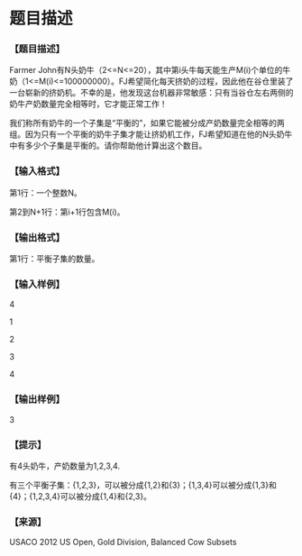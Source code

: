 # 题目描述


<h3>
【题目描述】
</h3>
<p>
Farmer John有N头奶牛（2&lt;=N&lt;=20），其中第i头牛每天能生产M(i)个单位的牛奶（1&lt;=M(i)&lt;=100000000）。FJ希望简化每天挤奶的过程，因此他在谷仓里装了一台崭新的挤奶机。不幸的是，他发现这台机器非常敏感：只有当谷仓左右两侧的奶牛产奶数量完全相等时，它才能正常工作！
</p>
<p>
我们称所有奶牛的一个子集是“平衡的”，如果它能被分成产奶数量完全相等的两组。因为只有一个平衡的奶牛子集才能让挤奶机工作，FJ希望知道在他的N头奶牛中有多少个子集是平衡的。请你帮助他计算出这个数目。
</p>
<h3>
【输入格式】
</h3>
<p>
第1行：一个整数N。
</p>
<p>
第2到N+1行：第i+1行包含M(i)。
</p>
<h3>
【输出格式】
</h3>
<p>
第1行：平衡子集的数量。
</p>
<h3>
【输入样例】
</h3>
<p>
4
</p>
<p>
1
</p>
<p>
2
</p>
<p>
3
</p>
<p>
4
</p>
<h3>
【输出样例】
</h3>
<p>
3
</p>
<h3>
【提示】
</h3>
<p>
有4头奶牛，产奶数量为1,2,3,4.
</p>
<p>
有三个平衡子集：{1,2,3}，可以被分成{1,2}和{3}；{1,3,4}可以被分成{1,3}和{4}；{1,2,3,4}可以被分成{1,4}和{2,3}。
</p>
<h3>
【来源】
</h3>
<p>
USACO 2012 US Open, Gold Division, Balanced Cow Subsets
</p>
